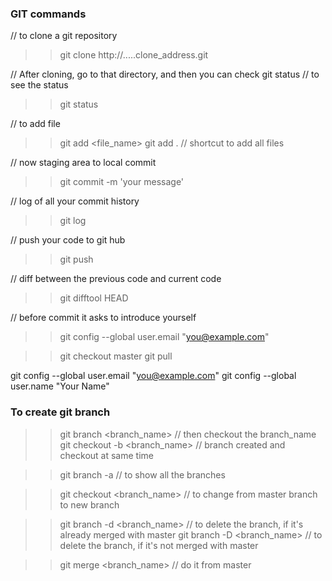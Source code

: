 ### GIT commands

// to clone a git repository
>> git clone http://.....clone_address.git


// After cloning, go to that directory, and then you can check git status
// to see the status
>> git status

// to add file <add file to staging area>
>> git add <file_name>
>> git add .      // shortcut to add all files

// now staging area to local commit
>> git commit -m 'your message'

// log of all your commit history
>> git log

// push your code to git hub
>> git push

// diff between the previous code and current code
>> git difftool HEAD

// before commit it asks to introduce yourself
>> git config --global user.email "you@example.com"

>> git checkout master
>> git pull



git config --global user.email "you@example.com"
  git config --global user.name "Your Name"


### To create git branch
>> git branch <branch_name>      // then checkout the branch_name
>> git checkout -b <branch_name>   // branch created and checkout at same time

>> git branch -a     // to show all the branches

>> git checkout <branch_name>     // to change from master branch to new branch

>> git branch -d <branch_name>    // to delete the branch, if it's already merged with master
>> git branch -D <branch_name>    // to delete the branch, if it's not merged with master

>> git merge <branch_name>    // do it from master
